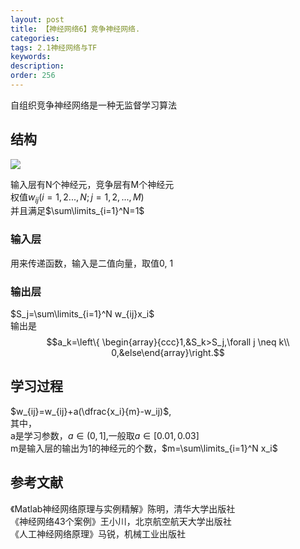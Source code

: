 ```yaml
---
layout: post
title: 【神经网络6】竞争神经网络.
categories:
tags: 2.1神经网络与TF
keywords:
description:
order: 256
---
```


自组织竞争神经网络是一种无监督学习算法

## 结构
<img src='http://www.guofei.site/public/postimg/ann_competitive.png'>

输入层有N个神经元，竞争层有M个神经元  
权值$w_{ij}(i=1,2...,N;j=1,2,...,M)$  
并且满足$\sum\limits_{i=1}^N=1$
### 输入层
用来传递函数，输入是二值向量，取值0, 1
### 输出层
$S_j=\sum\limits_{i=1}^N w_{ij}x_i$  
输出是$$a_k=\left\{ \begin{array}{ccc}1,&S_k>S_j,\forall j \neq k\\
0,&else\end{array}\right.$$

## 学习过程
$w_{ij}=w_{ij}+a(\dfrac{x_i}{m}-w_ij)$,  
其中，  
a是学习参数，$a\in (0,1]$,一般取$a\in [0.01,0.03]$  
m是输入层的输出为1的神经元的个数，$m=\sum\limits_{i=1}^N x_i$  






## 参考文献
《Matlab神经网络原理与实例精解》陈明，清华大学出版社   
《神经网络43个案例》王小川，北京航空航天大学出版社  
《人工神经网络原理》马锐，机械工业出版社  
